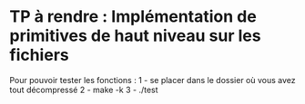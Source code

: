 TP à rendre : Implémentation de primitives de haut niveau sur les fichiers
===========
Pour pouvoir tester les fonctions :
1 - se placer dans le dossier où vous avez tout décompressé
2 - make -k
3 - ./test